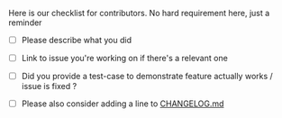 Here is our checklist for contributors. No hard requirement here, just a reminder

- [ ] Please describe what you did

- [ ] Link to issue you're working on if there's a relevant one

- [ ] Did you provide a test-case to demonstrate feature actually works / issue is fixed ?

- [ ] Please also consider adding a line to [CHANGELOG.md](https://github.com/jenkinsci/configuration-as-code-plugin/blob/master/CHANGELOG.md)
